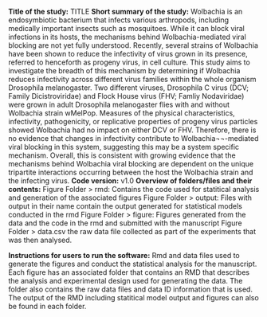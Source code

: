 **Title of the study:** TITLE
**Short summary of the study:**
 Wolbachia is an endosymbiotic bacterium that infects various arthropods, including medically important insects such as mosquitoes. While it can block viral infections in its hosts, the mechanisms behind Wolbachia-mediated viral blocking are not yet fully understood. Recently, several strains of Wolbachia have been shown to reduce the infectivity of virus grown in its presence, referred to henceforth as progeny virus, in cell culture. This study aims to investigate the breadth of this mechanism by determining if Wolbachia reduces infectivity across different virus families within the whole organism Drosophila melanogaster. Two different viruses, Drosophila C virus (DCV; Family Dicistroviridae) and Flock House virus (FHV; Famliy Nodaviridae) were grown in adult Drosophila melanogaster flies with and without Wolbachia strain wMelPop. Measures of the physical characteristics, infectivity, pathogenicity, or replicative properties of progeny virus particles showed Wolbachia had no impact on either DCV or FHV. Therefore, there is no evidence that changes in infectivity contribute to Wolbachia¬¬-mediated viral blocking in this system, suggesting this may be a system specific mechanism. Overall, this is consistent with growing evidence that the mechanisms behind Wolbachia viral blocking are dependent on the unique tripartite interactions occurring between the host the Wolbachia strain and the infecting virus. 
**Code version:** v1.0
**Overview of folders/files and their contents:** 
Figure Folder > rmd: Contains the code used for statitical analysis and generation of the associated figures 
Figure Folder > output: Files with output in their name contain the output generated for statistical models conducted in the rmd 
Figure Folder > figure: Figures generated from the data and the code in the rmd and submitted with the manuscript 
Figure Folder > data.csv the raw data file collected as part of the experiments that was then analysed.

**Instructions for users to run the software:**
Rmd and data files used to generate the figures and conduct the statistical analysis for the manuscript. Each figure has an associated folder that contains an RMD that describes the analysis and experimental design used for generating the data. The folder also contains the raw data files and data ID information that is used. The output of the RMD including statitical model output and figures can also be found in each folder.  

